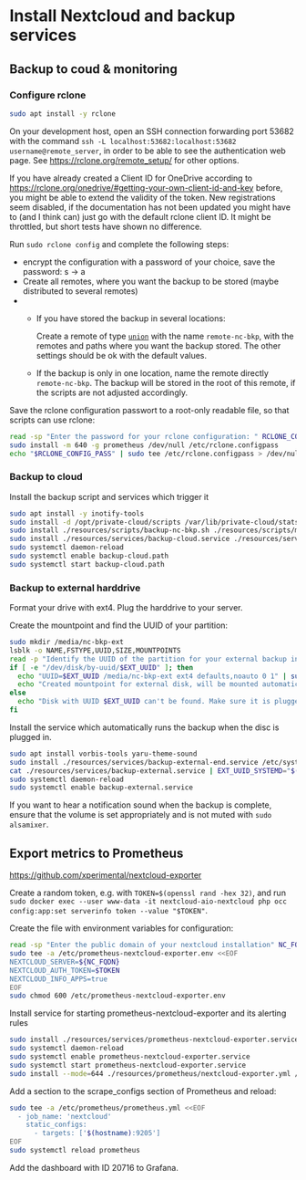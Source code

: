 # Install Nextcloud and backup services

## Backup to coud & monitoring

### Configure rclone

```bash
sudo apt install -y rclone
```

On your development host, open an SSH connection forwarding port 53682 with the command `ssh -L localhost:53682:localhost:53682 username@remote_server`, in order to be able to see the authentication web page. See https://rclone.org/remote_setup/ for other options.

If you have already created a Client ID for OneDrive according to https://rclone.org/onedrive/#getting-your-own-client-id-and-key before, you might be able to extend the validity of the token. New registrations seem disabled, if the documentation has not been updated you might have to (and I think can) just go with the default rclone client ID. It might be throttled, but short tests have shown no difference.

Run `sudo rclone config` and complete the following steps:

- encrypt the configuration with a password of your choice, save the password: s -> a
- Create all remotes, where you want the backup to be stored (maybe distributed to several remotes)
- - If you have stored the backup in several locations: 
    
    Create a remote of type [`union`](https://rclone.org/union/) with the name `remote-nc-bkp`, with the remotes and paths where you want the backup stored. The other settings should be ok with the default values. 
  - If the backup is only in one location, name the remote directly `remote-nc-bkp`. The backup will be stored in the root of this remote, if the scripts are not adjusted accordingly.

Save the rclone configuration passwort to a root-only readable file, so that scripts can use rclone:

```bash
read -sp "Enter the password for your rclone configuration: " RCLONE_CONFIG_PASS
sudo install -m 640 -g prometheus /dev/null /etc/rclone.configpass
echo "$RCLONE_CONFIG_PASS" | sudo tee /etc/rclone.configpass > /dev/null
```

### Backup to cloud

Install the backup script and services which trigger it

```bash
sudo apt install -y inotify-tools 
sudo install -d /opt/private-cloud/scripts /var/lib/private-cloud/stats
sudo install ./resources/scripts/backup-nc-bkp.sh ./resources/scripts/mount-cloud-nc-bkp.sh ./resources/scripts/mount-disc-nc-bkp.sh /opt/private-cloud/scripts
sudo install ./resources/services/backup-cloud.service ./resources/services/backup-cloud.path /etc/systemd/system
sudo systemctl daemon-reload
sudo systemctl enable backup-cloud.path
sudo systemctl start backup-cloud.path
```

### Backup to external harddrive

Format your drive with ext4. Plug the harddrive to your server.

Create the mountpoint and find the UUID of your partition:

```bash
sudo mkdir /media/nc-bkp-ext
lsblk -o NAME,FSTYPE,UUID,SIZE,MOUNTPOINTS
read -p "Identify the UUID of the partition for your external backup in the list above and enter it" EXT_UUID
if [ -e "/dev/disk/by-uuid/$EXT_UUID" ]; then
  echo "UUID=$EXT_UUID /media/nc-bkp-ext ext4 defaults,noauto 0 1" | sudo tee -a /etc/fstab
  echo "Created mountpoint for external disk, will be mounted automatically by the backup service"
else
  echo "Disk with UUID $EXT_UUID can't be found. Make sure it is plugged in and try again."
fi
```

Install the service which automatically runs the backup when the disc is plugged in.

```bash
sudo apt install vorbis-tools yaru-theme-sound
sudo install ./resources/services/backup-external-end.service /etc/systemd/system
cat ./resources/services/backup-external.service | EXT_UUID_SYSTEMD="$(systemd-escape -p /dev/disk/by-uuid/$EXT_UUID)" envsubst | sudo tee /etc/systemd/system/backup-external.service
sudo systemctl daemon-reload
sudo systemctl enable backup-external.service
```

If you want to hear a notification sound when the backup is complete, ensure that the volume is set appropriately and is not muted with `sudo alsamixer`.

## Export metrics to Prometheus

https://github.com/xperimental/nextcloud-exporter

Create a random token, e.g. with `TOKEN=$(openssl rand -hex 32)`, and run `sudo docker exec --user www-data -it nextcloud-aio-nextcloud php occ config:app:set serverinfo token --value "$TOKEN"`.

Create the file with environment variables for configuration:

```bash
read -sp "Enter the public domain of your nextcloud installation" NC_FQDN
sudo tee -a /etc/prometheus-nextcloud-exporter.env <<EOF
NEXTCLOUD_SERVER=${NC_FQDN}
NEXTCLOUD_AUTH_TOKEN=$TOKEN
NEXTCLOUD_INFO_APPS=true
EOF
sudo chmod 600 /etc/prometheus-nextcloud-exporter.env
```

Install service for starting prometheus-nextcloud-exporter and its alerting rules

```bash
sudo install ./resources/services/prometheus-nextcloud-exporter.service /etc/systemd/system
sudo systemctl daemon-reload
sudo systemctl enable prometheus-nextcloud-exporter.service
sudo systemctl start prometheus-nextcloud-exporter.service
sudo install --mode=644 ./resources/prometheus/nextcloud-exporter.yml /etc/prometheus/alerts.d
```

Add a section to the scrape_configs section of Prometheus and reload:

```bash
sudo tee -a /etc/prometheus/prometheus.yml <<EOF
  - job_name: 'nextcloud'
    static_configs:
      - targets: ['$(hostname):9205']
EOF
sudo systemctl reload prometheus
```

Add the dashboard with ID 20716 to Grafana.